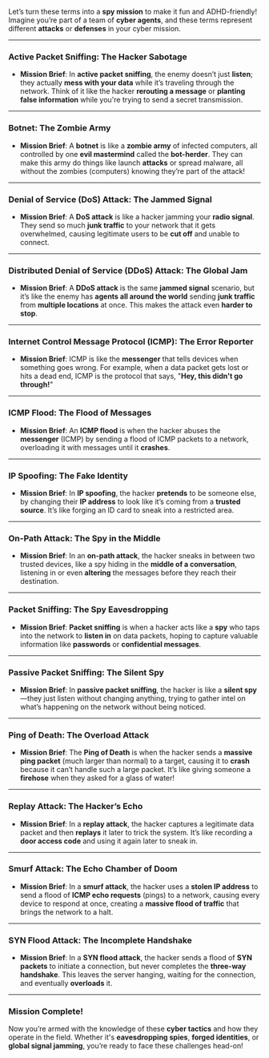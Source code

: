 Let’s turn these terms into a **spy mission** to make it fun and ADHD-friendly! Imagine you’re part of a team of **cyber agents**, and these terms represent different **attacks** or **defenses** in your cyber mission.

---

### **Active Packet Sniffing: The Hacker Sabotage**
- **Mission Brief**: In **active packet sniffing**, the enemy doesn’t just **listen**; they actually **mess with your data** while it’s traveling through the network. Think of it like the hacker **rerouting a message** or **planting false information** while you're trying to send a secret transmission.

---

### **Botnet: The Zombie Army**
- **Mission Brief**: A **botnet** is like a **zombie army** of infected computers, all controlled by one **evil mastermind** called the **bot-herder**. They can make this army do things like launch **attacks** or spread malware, all without the zombies (computers) knowing they’re part of the attack!

---

### **Denial of Service (DoS) Attack: The Jammed Signal**
- **Mission Brief**: A **DoS attack** is like a hacker jamming your **radio signal**. They send so much **junk traffic** to your network that it gets overwhelmed, causing legitimate users to be **cut off** and unable to connect.

---

### **Distributed Denial of Service (DDoS) Attack: The Global Jam**
- **Mission Brief**: A **DDoS attack** is the same **jammed signal** scenario, but it’s like the enemy has **agents all around the world** sending **junk traffic** from **multiple locations** at once. This makes the attack even **harder to stop**.

---

### **Internet Control Message Protocol (ICMP): The Error Reporter**
- **Mission Brief**: ICMP is like the **messenger** that tells devices when something goes wrong. For example, when a data packet gets lost or hits a dead end, ICMP is the protocol that says, "**Hey, this didn't go through!**"

---

### **ICMP Flood: The Flood of Messages**
- **Mission Brief**: An **ICMP flood** is when the hacker abuses the **messenger** (ICMP) by sending a flood of ICMP packets to a network, overloading it with messages until it **crashes**.

---

### **IP Spoofing: The Fake Identity**
- **Mission Brief**: In **IP spoofing**, the hacker **pretends** to be someone else, by changing their **IP address** to look like it’s coming from a **trusted source**. It’s like forging an ID card to sneak into a restricted area.

---

### **On-Path Attack: The Spy in the Middle**
- **Mission Brief**: In an **on-path attack**, the hacker sneaks in between two trusted devices, like a spy hiding in the **middle of a conversation**, listening in or even **altering** the messages before they reach their destination.

---

### **Packet Sniffing: The Spy Eavesdropping**
- **Mission Brief**: **Packet sniffing** is when a hacker acts like a **spy** who taps into the network to **listen in** on data packets, hoping to capture valuable information like **passwords** or **confidential messages**.

---

### **Passive Packet Sniffing: The Silent Spy**
- **Mission Brief**: In **passive packet sniffing**, the hacker is like a **silent spy**—they just listen without changing anything, trying to gather intel on what’s happening on the network without being noticed.

---

### **Ping of Death: The Overload Attack**
- **Mission Brief**: The **Ping of Death** is when the hacker sends a **massive ping packet** (much larger than normal) to a target, causing it to **crash** because it can’t handle such a large packet. It’s like giving someone a **firehose** when they asked for a glass of water!

---

### **Replay Attack: The Hacker’s Echo**
- **Mission Brief**: In a **replay attack**, the hacker captures a legitimate data packet and then **replays** it later to trick the system. It’s like recording a **door access code** and using it again later to sneak in.

---

### **Smurf Attack: The Echo Chamber of Doom**
- **Mission Brief**: In a **smurf attack**, the hacker uses a **stolen IP address** to send a flood of **ICMP echo requests** (pings) to a network, causing every device to respond at once, creating a **massive flood of traffic** that brings the network to a halt.

---

### **SYN Flood Attack: The Incomplete Handshake**
- **Mission Brief**: In a **SYN flood attack**, the hacker sends a flood of **SYN packets** to initiate a connection, but never completes the **three-way handshake**. This leaves the server hanging, waiting for the connection, and eventually **overloads** it.

---

### **Mission Complete!**
Now you’re armed with the knowledge of these **cyber tactics** and how they operate in the field. Whether it's **eavesdropping spies**, **forged identities**, or **global signal jamming**, you’re ready to face these challenges head-on!